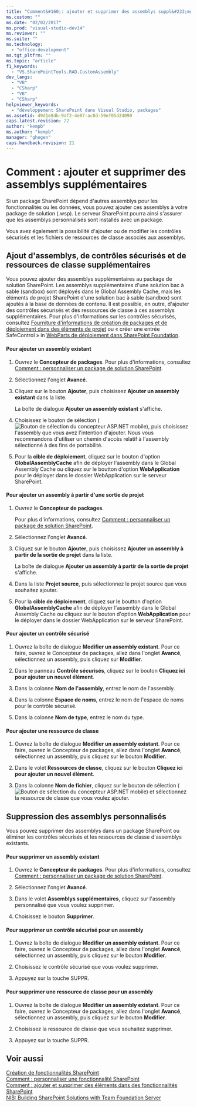 ```yaml
---
title: "Comment&#160;: ajouter et supprimer des assemblys suppl&#233;mentaires"
ms.custom: ""
ms.date: "02/02/2017"
ms.prod: "visual-studio-dev14"
ms.reviewer: ""
ms.suite: ""
ms.technology: 
  - "office-development"
ms.tgt_pltfrm: ""
ms.topic: "article"
f1_keywords: 
  - "VS.SharePointTools.RAD.CustomAssembly"
dev_langs: 
  - "VB"
  - "CSharp"
  - "VB"
  - "CSharp"
helpviewer_keywords: 
  - "développement SharePoint dans Visual Studio, packages"
ms.assetid: d9d1e8db-9df2-4e07-ac8d-59ef05d24090
caps.latest.revision: 22
author: "kempb"
ms.author: "kempb"
manager: "ghogen"
caps.handback.revision: 21
---
```

# Comment&#160;: ajouter et supprimer des assemblys suppl&#233;mentaires
  Si un package SharePoint dépend d'autres assemblys pour les fonctionnalités ou les données, vous pouvez ajouter ces assemblys à votre package de solution \(.wsp\).  Le serveur SharePoint pourra ainsi s'assurer que les assemblys personnalisés sont installés avec un package.  
  
 Vous avez également la possibilité d'ajouter ou de modifier les contrôles sécurisés et les fichiers de ressources de classe associés aux assemblys.  
  
## Ajout d'assemblys, de contrôles sécurisés et de ressources de classe supplémentaires  
 Vous pouvez ajouter des assemblys supplémentaires au package de solution SharePoint.  Les assemblys supplémentaires d'une solution bac à sable \(sandbox\) sont déployés dans le Global Assembly Cache, mais les éléments de projet SharePoint d'une solution bac à sable \(sandbox\) sont ajoutés à la base de données de contenu.  Il est possible, en outre, d'ajouter des contrôles sécurisés et des ressources de classe à ces assemblys supplémentaires.  Pour plus d'informations sur les contrôles sécurisés, consultez [Fourniture d'informations de création de packages et de déploiement dans des éléments de projet](../sharepoint/providing-packaging-and-deployment-information-in-project-items.md) ou « créer une entrée SafeControl » in [WebParts de déploiement dans SharePoint Foundation](http://go.microsoft.com/fwlink/?LinkId=245505).  
  
#### Pour ajouter un assembly existant  
  
1.  Ouvrez le **Concepteur de packages**.  Pour plus d'informations, consultez [Comment : personnaliser un package de solution SharePoint](../sharepoint/how-to-customize-a-sharepoint-solution-package.md).  
  
2.  Sélectionnez l'onglet **Avancé**.  
  
3.  Cliquez sur le bouton **Ajouter**, puis choisissez **Ajouter un assembly existant** dans la liste.  
  
     La boîte de dialogue **Ajouter un assembly existant** s'affiche.  
  
4.  Choisissez le bouton de sélection \(![Bouton de sélection du concepteur ASP.NET mobile](~/docs/sharepoint/media/mwellipsis.gif "Bouton de sélection du concepteur ASP.NET mobile")\), puis choisissez l'assembly que vous avez l'intention d'ajouter.  Nous vous recommandons d'utiliser un chemin d'accès relatif à l'assembly sélectionné à des fins de portabilité.  
  
5.  Pour la **cible de déploiement**, cliquez sur le bouton d'option **GlobalAssemblyCache** afin de déployer l'assembly dans le Global Assembly Cache ou cliquez sur le boutton d'option **WebApplication** pour le déployer dans le dossier WebApplication sur le serveur SharePoint.  
  
#### Pour ajouter un assembly à partir d'une sortie de projet  
  
1.  Ouvrez le **Concepteur de packages**.  
  
     Pour plus d'informations, consultez [Comment : personnaliser un package de solution SharePoint](../sharepoint/how-to-customize-a-sharepoint-solution-package.md).  
  
2.  Sélectionnez l'onglet **Avancé**.  
  
3.  Cliquez sur le bouton **Ajouter**, puis choisissez **Ajouter un assembly à partir de la sortie de projet** dans la liste.  
  
     La boîte de dialogue **Ajouter un assembly à partir de la sortie de projet** s'affiche.  
  
4.  Dans la liste **Projet source**, puis sélectionnez le projet source que vous souhaitez ajouter.  
  
5.  Pour la **cible de déploiement**, cliquez sur le boutton d'option **GlobalAssemblyCache** afin de déployer l'assembly dans le Global Assembly Cache ou cliquez sur le bouton d'option **WebApplication** pour le déployer dans le dossier WebApplication sur le serveur SharePoint.  
  
#### Pour ajouter un contrôle sécurisé  
  
1.  Ouvrez la boîte de dialogue **Modifier un assembly existant**.  Pour ce faire, ouvrez le Concepteur de packages, allez dans l'onglet **Avancé**, sélectionnez un assembly, puis cliquez sur **Modifier**.  
  
2.  Dans le panneau **Contrôle sécurisés**, cliquez sur le bouton **Cliquez ici pour ajouter un nouvel élément**.  
  
3.  Dans la colonne **Nom de l'assembly**, entrez le nom de l'assembly.  
  
4.  Dans la colonne **Espace de noms**, entrez le nom de l'espace de noms pour le contrôle sécurisé.  
  
5.  Dans la colonne **Nom de type**, entrez le nom du type.  
  
#### Pour ajouter une ressource de classe  
  
1.  Ouvrez la boîte de dialogue **Modifier un assembly existant**.  Pour ce faire, ouvrez le Concepteur de packages, allez dans l'onglet **Avancé**, sélectionnez un assembly, puis cliquez sur le bouton **Modifier**.  
  
2.  Dans le volet **Ressources de classe**, cliquez sur le bouton **Cliquez ici pour ajouter un nouvel élément**.  
  
3.  Dans la colonne **Nom de fichier**, cliquez sur le bouton de sélection \(![Bouton de sélection du concepteur ASP.NET mobile](~/docs/sharepoint/media/mwellipsis.gif "Bouton de sélection du concepteur ASP.NET mobile")\) et sélectionnez la ressource de classe que vous voulez ajouter.  
  
## Suppression des assemblys personnalisés  
 Vous pouvez supprimer des assemblys dans un package SharePoint ou éliminer les contrôles sécurisés et les ressources de classe d'assemblys existants.  
  
#### Pour supprimer un assembly existant  
  
1.  Ouvrez le **Concepteur de packages**.  Pour plus d'informations, consultez [Comment : personnaliser un package de solution SharePoint](../sharepoint/how-to-customize-a-sharepoint-solution-package.md).  
  
2.  Sélectionnez l'onglet **Avancé**.  
  
3.  Dans le volet **Assemblys supplémentaires**, cliquez sur l'assembly personnalisé que vous voulez supprimer.  
  
4.  Choisissez le bouton **Supprimer**.  
  
#### Pour supprimer un contrôle sécurisé pour un assembly  
  
1.  Ouvrez la boîte de dialogue **Modifier un assembly existant**.  Pour ce faire, ouvrez le Concepteur de packages, allez dans l'onglet **Avancé**, sélectionnez un assembly, puis cliquez sur le bouton **Modifier**.  
  
2.  Choisissez le contrôle sécurisé que vous voulez supprimer.  
  
3.  Appuyez sur la touche SUPPR.  
  
#### Pour supprimer une ressource de classe pour un assembly  
  
1.  Ouvrez la boîte de dialogue **Modifier un assembly existant**.  Pour ce faire, ouvrez le Concepteur de packages, allez dans l'onglet **Avancé**, sélectionnez un assembly, puis cliquez sur le bouton **Modifier**.  
  
2.  Choisissez la ressource de classe que vous souhaitez supprimer.  
  
3.  Appuyez sur la touche SUPPR.  
  
## Voir aussi  
 [Création de fonctionnalités SharePoint](../sharepoint/creating-sharepoint-features.md)   
 [Comment : personnaliser une fonctionnalité SharePoint](../sharepoint/how-to-customize-a-sharepoint-feature.md)   
 [Comment : ajouter et supprimer des éléments dans des fonctionnalités SharePoint](../sharepoint/how-to-add-and-remove-items-to-sharepoint-features.md)   
 [NIB: Building SharePoint Solutions with Team Foundation Server](http://msdn.microsoft.com/fr-fr/700a570a-e98e-4425-aadd-34c014868d43)  
  
  
